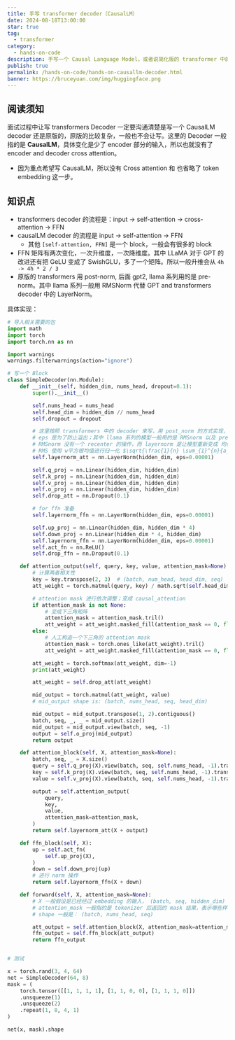 ```yaml
---
title: 手写 transformer decoder（CausalLM）
date: 2024-08-18T13:00:00
star: true
tag:
  - transformer
category:
  - hands-on-code
description: 手写一个 Causal Language Model，或者说简化版的 transformer 中的 decoder。
publish: true
permalink: /hands-on-code/hands-on-causallm-decoder.html
banner: https://bruceyuan.com/img/huggingface.png
---
```


## 阅读须知

面试过程中让写 transformers Decoder 一定要沟通清楚是写一个 CausalLM decoder 还是原版的，原版的比较复杂，一般也不会让写。这里的 Decoder 一般指的是 **CausalLM**，具体变化是少了 encoder 部分的输入，所以也就没有了 encoder and decoder cross attention。

- 因为重点希望写 CausalLM，所以没有 Cross attention 和 也省略了 token embedding 这一步。

## 知识点

- transformers decoder 的流程是：input -> self-attention -> cross-attention -> FFN
- causalLM decoder 的流程是 input -> self-attention -> FFN
  - 其他 `[self-attention, FFN]` 是一个 block，一般会有很多的 block
- FFN 矩阵有两次变化，一次升维度，一次降维度。其中 LLaMA 对于 GPT 的改进还有把 GeLU 变成了 SwishGLU，多了一个矩阵。所以一般升维会从 `4h -> 4h * 2 / 3`
- 原版的 transformers 用 post-norm, 后面 gpt2, llama 系列用的是 pre-norm。其中 llama 系列一般用 RMSNorm 代替 GPT and transformers decoder 中的 LayerNorm。

具体实现：

```python
# 导入相关需要的包
import math
import torch
import torch.nn as nn

import warnings
warnings.filterwarnings(action="ignore")

# 写一个 Block
class SimpleDecoder(nn.Module):
    def __init__(self, hidden_dim, nums_head, dropout=0.1):
        super().__init__()

        self.nums_head = nums_head
        self.head_dim = hidden_dim // nums_head
        self.dropout = dropout

        # 这里按照 transformers 中的 decoder 来写，用 post_norm 的方式实现，主意有 残差链接
        # eps 是为了防止溢出；其中 llama 系列的模型一般用的是 RMSnorm 以及 pre-norm（为了稳定性）
        # RMSnorm 没有一个 recenter 的操作，而 layernorm 是让模型重新变成 均值为 0，方差为 1
        # RMS 使用 w平方根均值进行归一化 $\sqrt{\frac{1}{n} \sum_{1}^{n}{a_i^2} }$
        self.layernorm_att = nn.LayerNorm(hidden_dim, eps=0.00001)

        self.q_proj = nn.Linear(hidden_dim, hidden_dim)
        self.k_proj = nn.Linear(hidden_dim, hidden_dim)
        self.v_proj = nn.Linear(hidden_dim, hidden_dim)
        self.o_proj = nn.Linear(hidden_dim, hidden_dim)
        self.drop_att = nn.Dropout(0.1)

        # for ffn 准备
        self.layernorm_ffn = nn.LayerNorm(hidden_dim, eps=0.00001)

        self.up_proj = nn.Linear(hidden_dim, hidden_dim * 4)
        self.down_proj = nn.Linear(hidden_dim * 4, hidden_dim)
        self.layernorm_ffn = nn.LayerNorm(hidden_dim, eps=0.00001)
        self.act_fn = nn.ReLU()
        self.drop_ffn = nn.Dropout(0.1)

    def attention_output(self, query, key, value, attention_mask=None):
        # 计算两者相关性
        key = key.transpose(2, 3)  # (batch, num_head, head_dim, seq)
        att_weight = torch.matmul(query, key) / math.sqrt(self.head_dim)

        # attention mask 进行依次调整；变成 causal_attention
        if attention_mask is not None:
            # 变成下三角矩阵
            attention_mask = attention_mask.tril()
            att_weight = att_weight.masked_fill(attention_mask == 0, float("-1e20"))
        else:
            # 人工构造一个下三角的 attention mask
            attention_mask = torch.ones_like(att_weight).tril()
            att_weight = att_weight.masked_fill(attention_mask == 0, float("-1e20"))

        att_weight = torch.softmax(att_weight, dim=-1)
        print(att_weight)

        att_weight = self.drop_att(att_weight)

        mid_output = torch.matmul(att_weight, value)
        # mid_output shape is: (batch, nums_head, seq, head_dim)

        mid_output = mid_output.transpose(1, 2).contiguous()
        batch, seq, _, _ = mid_output.size()
        mid_output = mid_output.view(batch, seq, -1)
        output = self.o_proj(mid_output)
        return output

    def attention_block(self, X, attention_mask=None):
        batch, seq, _ = X.size()
        query = self.q_proj(X).view(batch, seq, self.nums_head, -1).transpose(1, 2)
        key = self.k_proj(X).view(batch, seq, self.nums_head, -1).transpose(1, 2)
        value = self.v_proj(X).view(batch, seq, self.nums_head, -1).transpose(1, 2)

        output = self.attention_output(
            query,
            key,
            value,
            attention_mask=attention_mask,
        )
        return self.layernorm_att(X + output)

    def ffn_block(self, X):
        up = self.act_fn(
            self.up_proj(X),
        )
        down = self.down_proj(up)
        # 进行 norm 操作
        return self.layernorm_ffn(X + down)

    def forward(self, X, attention_mask=None):
        # X 一般假设是已经经过 embedding 的输入， (batch, seq, hidden_dim)
        # attention_mask 一般指的是 tokenizer 后返回的 mask 结果，表示哪些样本需要忽略
        # shape 一般是： (batch, nums_head, seq)

        att_output = self.attention_block(X, attention_mask=attention_mask)
        ffn_output = self.ffn_block(att_output)
        return ffn_output


# 测试

x = torch.rand(3, 4, 64)
net = SimpleDecoder(64, 8)
mask = (
    torch.tensor([[1, 1, 1, 1], [1, 1, 0, 0], [1, 1, 1, 0]])
    .unsqueeze(1)
    .unsqueeze(2)
    .repeat(1, 8, 4, 1)
)

net(x, mask).shape
```
